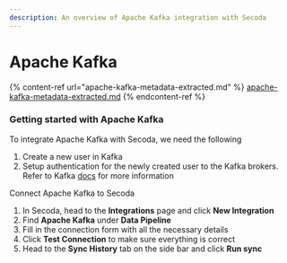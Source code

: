 ```yaml
---
description: An overview of Apache Kafka integration with Secoda
---
```


# Apache Kafka

{% content-ref url="apache-kafka-metadata-extracted.md" %}
[apache-kafka-metadata-extracted.md](apache-kafka-metadata-extracted.md)
{% endcontent-ref %}

### Getting started with Apache Kafka

To integrate Apache Kafka with Secoda, we need the following

1. Create a new user in Kafka
2. Setup authentication for the newly created user to the Kafka brokers. Refer to Kafka [docs](https://kafka.apache.org/documentation/#security\_sasl\_plain\_brokerconfig) for more information

Connect Apache Kafka to Secoda

1. In Secoda, head to the **Integrations** page and click **New Integration**
2. Find **Apache Kafka** under **Data Pipeline**
3. Fill in the connection form with all the necessary details
4. Click **Test Connection** to make sure everything is correct
5. Head to the **Sync History** tab on the side bar and click **Run sync**

